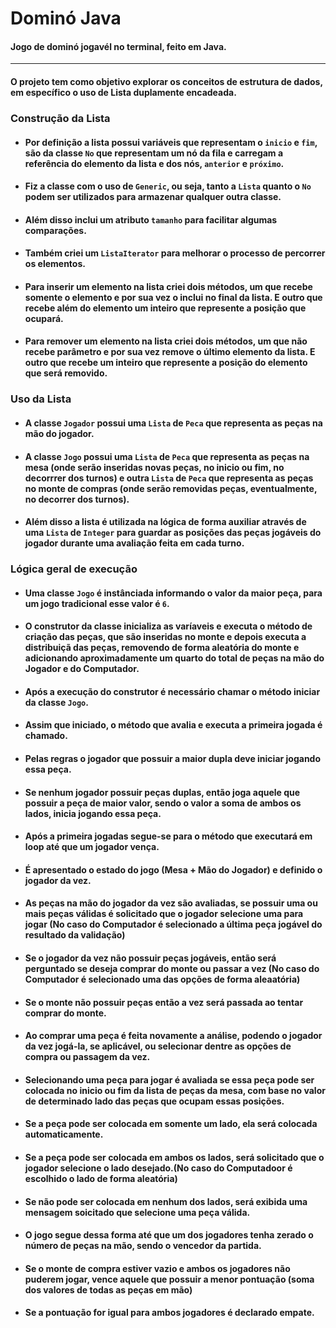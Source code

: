 # Dominó Java
#### Jogo de dominó jogavél no terminal, feito em Java.

---

#### O projeto tem como objetivo explorar os conceitos de estrutura de dados, em específico o uso de Lista duplamente encadeada.

### Construção da Lista

- #### Por definição a lista possui variáveis que representam o `inicio` e `fim`, são da classe `No` que representam um nó da fila e carregam a referência do elemento da lista e dos nós, `anterior` e `próximo`.
- #### Fiz a classe com o uso de `Generic`, ou seja, tanto a `Lista` quanto o `No` podem ser utilizados para armazenar qualquer outra classe.
- #### Além disso inclui um atributo `tamanho` para facilitar algumas comparações.
- #### Também criei um `ListaIterator` para melhorar o processo de percorrer os elementos.
- #### Para inserir um elemento na lista criei dois métodos, um que recebe somente o elemento e por sua vez o inclui no final da lista. E outro que recebe além do elemento um inteiro que represente a posição que ocupará.
- #### Para remover um elemento na lista criei dois métodos, um que não recebe parâmetro e por sua vez remove o último elemento da lista. E outro que recebe um inteiro que represente a posição do elemento que será removido.

### Uso da Lista

- #### A classe `Jogador` possui uma `Lista` de `Peca` que representa as peças na mão do jogador.
- #### A classe `Jogo` possui uma `Lista` de `Peca` que representa as peças na mesa (onde serão inseridas novas peças, no inicio ou fim, no decorrrer dos turnos) e outra `Lista` de `Peca` que representa as peças no monte de compras (onde serão removidas peças, eventualmente, no decorrer dos turnos).
- #### Além disso a lista é utilizada na lógica de forma auxiliar através de uma `Lista` de `Integer` para guardar as posições das peças jogáveis do jogador durante uma avaliação feita em cada turno.

### Lógica geral de execução

- #### Uma classe `Jogo` é instânciada informando o valor da maior peça, para um jogo tradicional esse valor é `6`.
- #### O construtor da classe inicializa as varíaveis e executa o método de criação das peças, que são inseridas no monte e depois executa a distribuiçã das peças, removendo de forma aleatória do monte e adicionando aproximadamente um quarto do total de peças na mão do Jogador e do Computador.
- #### Após a execução do construtor é necessário chamar o método iniciar da classe `Jogo`.
- #### Assim que iniciado, o método que avalia e executa a primeira jogada é chamado.
- #### Pelas regras o jogador que possuir a maior dupla deve iniciar jogando essa peça.
- #### Se nenhum jogador possuir peças duplas, então joga aquele que possuir a peça de maior valor, sendo o valor a soma de ambos os lados, inicia jogando essa peça.
- #### Após a primeira jogadas segue-se para o método que executará em loop até que um jogador vença.
- #### É apresentado o estado do jogo (Mesa + Mão do Jogador) e definido o jogador da vez.
- #### As peças na mão do jogador da vez são avaliadas, se possuir uma ou mais peças válidas é solicitado que o jogador selecione uma para jogar (No caso do Computador é selecionado a última peça jogável do resultado da validação)
- #### Se o jogador da vez não possuir peças jogáveis, então será perguntado se deseja comprar do monte ou passar a vez (No caso do Computador é selecionado uma das opções de forma aleaatória)
- #### Se o monte não possuir peças então a vez será passada ao tentar comprar do monte.
- #### Ao comprar uma peça é feita novamente a análise, podendo o jogador da vez jogá-la, se aplicável, ou selecionar dentre as opções de compra ou passagem da vez.
- #### Selecionando uma peça para jogar é avaliada se essa peça pode ser colocada no inicio ou fim da lista de peças da mesa, com base no valor de determinado lado das peças que ocupam essas posições.
- #### Se a peça pode ser colocada em somente um lado, ela será colocada automaticamente.
- #### Se a peça pode ser colocada em ambos os lados, será solicitado que o jogador selecione o lado desejado.(No caso do Computadoor é escolhido o lado de forma aleatória)
- #### Se não pode ser colocada em nenhum dos lados, será exibida uma mensagem soicitado que selecione uma peça válida.
- #### O jogo segue dessa forma até que um dos jogadores tenha zerado o número de peças na mão, sendo o vencedor da partida.
- #### Se o monte de compra estiver vazio e ambos os jogadores não puderem jogar, vence aquele que possuir a menor pontuação (soma dos valores de todas as peças em mão)
- #### Se a pontuação for igual para ambos jogadores é declarado empate.